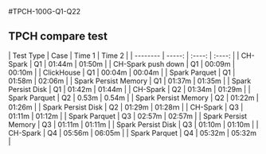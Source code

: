 #TPCH-100G-Q1-Q22
## TPCH compare test
  | Test Type                        | Case    |  Time  1   | Time 2  | 
    | --------                       | -----:  | :----:     | :----:  | 
    | CH-Spark                       | Q1      |   01:44m   | 01:50m  |
    | CH-Spark push down             | Q1      |   00:09m   | 00:10m  |
    | ClickHouse                     | Q1      |   00:04m   | 00:04m  |
    | Spark Parquet                  | Q1      |   01:58m   | 02:06m  |
    | Spark Persist Memory           | Q1      |   01:37m   | 01:35m  |
    | Spark Persist Disk             | Q1      |   01:42m   | 01:44m  |
    | CH-Spark                       | Q2      |   01:34m   | 01:29m  |
    | Spark Parquet                  | Q2      |   0.53m    | 0.54m   |
    | Spark Persist Memory           | Q2      |   01:22m   | 01:26m  |
    | Spark Persist Disk             | Q2      |   01:29m   | 01:28ｍ |
    | CH-Spark                       | Q3      |   01:11m   | 01:12m  |
    | Spark Parquet                  | Q3      |   02:57m   | 02:57m  |
    | Spark Persist Memory           | Q3      |   01:11m   | 01:11m  |
    | Spark Persist Disk             | Q3      |   01:10m   | 01:10m  |
    | CH-Spark                       | Q4      |   05:56m   | 06:05m  |
    | Spark Parquet                  | Q4      |   05:32m   | 05:32m  |
    

